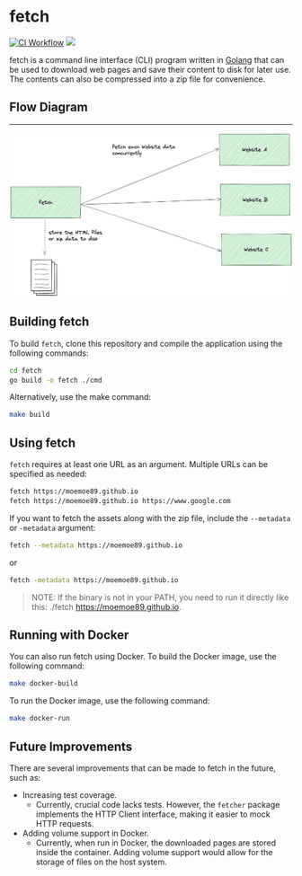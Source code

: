# fetch

[![CI Workflow](https://github.com/moemoe89/fetch/actions/workflows/ci.yml/badge.svg)](https://github.com/moemoe89/fetch/actions/workflows/ci.yml) <!-- start-coverage --><img src="https://img.shields.io/badge/coverage-100%25-brightgreen"><!-- end-coverage -->


fetch is a command line interface (CLI) program written in [Golang](https://go.dev/)
that can be used to download web pages and save their content to disk for later use. The contents can also be compressed into a zip file for convenience.

## Flow Diagram

---

![Architecture-Diagram](docs/diagram.png)


## Building fetch

To build `fetch`, clone this repository and compile the application using the following commands:

```bash
cd fetch
go build -o fetch ./cmd
```

Alternatively, use the make command:

```bash
make build
```

## Using fetch

`fetch`  requires at least one URL as an argument. Multiple URLs can be specified as needed:

```bash
fetch https://moemoe89.github.io
fetch https://moemoe89.github.io https://www.google.com
```

If you want to fetch the assets along with the zip file, include the `--metadata` or `-metadata` argument:

```bash
fetch --metadata https://moemoe89.github.io
```

or

```bash
fetch -metadata https://moemoe89.github.io
```

> NOTE:
> If the binary is not in your PATH, you need to run it directly like this: ./fetch https://moemoe89.github.io.

## Running with Docker

You can also run fetch using Docker. To build the Docker image, use the following command:

```bash
make docker-build
```

To run the Docker image, use the following command:

```bash
make docker-run
```

## Future Improvements

There are several improvements that can be made to fetch in the future, such as:

* Increasing test coverage.
  * Currently, crucial code lacks tests. However, the `fetcher` package implements the HTTP Client interface, making it easier to mock HTTP requests.
* Adding volume support in Docker.
  * Currently, when run in Docker, the downloaded pages are stored inside the container. Adding volume support would allow for the storage of files on the host system.
